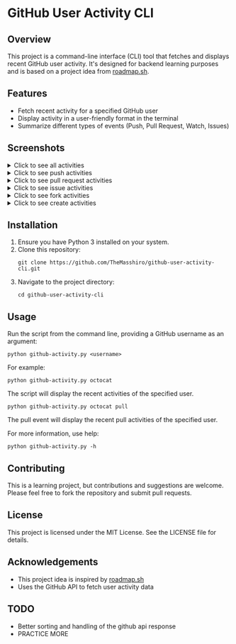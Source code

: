 # GitHub User Activity CLI

## Overview

This project is a command-line interface (CLI) tool that fetches and displays recent GitHub user activity. It's designed for backend learning purposes and is based on a project idea from [roadmap.sh](https://roadmap.sh/projects/github-user-activity).

## Features

- Fetch recent activity for a specified GitHub user
- Display activity in a user-friendly format in the terminal
- Summarize different types of events (Push, Pull Request, Watch, Issues)

## Screenshots

<details>
  <summary>Click to see all activities</summary>
  
  ![All Activities](/docs/all_activities.png)
</details>

<details>
  <summary>Click to see push activities</summary>
  
  ![Push Activities](/docs/push_activities.png)
</details>

<details>
  <summary>Click to see pull request activities</summary>
  
  ![Pull Request Activities](/docs/pull_activities.png)
</details>

<details>
  <summary>Click to see issue activities</summary>
  
  ![Issue Activities](/docs/issues_activities.png)
</details>

<details>
  <summary>Click to see fork activities</summary>
  
  ![Fork Activities](/docs/fork_activities.png)
</details>

<details>
  <summary>Click to see create activities</summary>
  
  ![Create Activities](/docs/create_activities.png)
</details>

## Installation

1. Ensure you have Python 3 installed on your system.
2. Clone this repository:
   ```
   git clone https://github.com/TheMasshiro/github-user-activity-cli.git
   ```
3. Navigate to the project directory:
   ```
   cd github-user-activity-cli
   ```

## Usage

Run the script from the command line, providing a GitHub username as an argument:

```
python github-activity.py <username>
```

For example:

```
python github-activity.py octocat
```

The script will display the recent activities of the specified user.

```
python github-activity.py octocat pull
```

The pull event will display the recent pull activities of the specified user.

For more information, use help:

```
python github-activity.py -h
```

## Contributing

This is a learning project, but contributions and suggestions are welcome. Please feel free to fork the repository and submit pull requests.

## License

This project is licensed under the MIT License. See the LICENSE file for details.

## Acknowledgements

- This project idea is inspired by [roadmap.sh](https://roadmap.sh/projects/github-user-activity)
- Uses the GitHub API to fetch user activity data

## TODO

- Better sorting and handling of the github api response
- PRACTICE MORE
